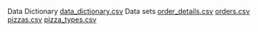 Data Dictionary [data_dictionary.csv](https://github.com/user-attachments/files/20159123/data_dictionary.csv)
Data sets
[order_details.csv](https://github.com/user-attachments/files/20159132/order_details.csv)
[orders.csv](https://github.com/user-attachments/files/20159134/orders.csv)
[pizzas.csv](https://github.com/user-attachments/files/20159136/pizzas.csv)
[pizza_types.csv](https://github.com/user-attachments/files/20159135/pizza_types.csv)

